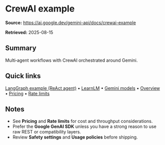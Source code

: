# CrewAI example

**Source:** https://ai.google.dev/gemini-api/docs/crewai-example

**Retrieved:** 2025-08-15

## Summary
Multi‑agent workflows with CrewAI orchestrated around Gemini.

## Quick links
[LangGraph example (ReAct agent)](langgraph-example.md) • [LearnLM](learnlm.md) • [Gemini models](models.md) • [Overview](overview.md) • [Pricing](pricing.md) • [Rate limits](rate-limits.md)

## Notes
- See **Pricing** and **Rate limits** for cost and throughput considerations.
- Prefer the **Google GenAI SDK** unless you have a strong reason to use raw REST or compatibility layers.
- Review **Safety settings** and **Usage policies** before shipping.
